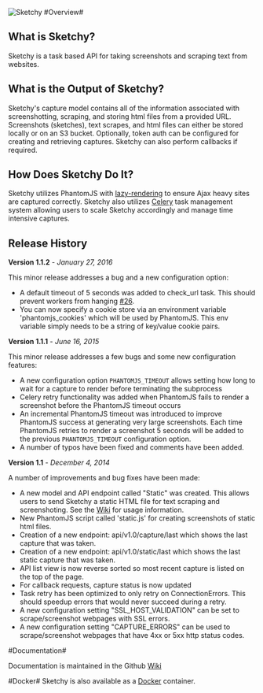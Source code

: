![Sketchy](http://i.imgur.com/WvGJ8Ri.jpg)
#Overview#
## What is Sketchy?

Sketchy is a task based API for taking screenshots and scraping text from websites.

## What is the Output of Sketchy?

Sketchy's capture model contains all of the information associated with screenshotting, scraping, and storing html files from a provided URL. Screenshots (sketches), text scrapes, and html files can either be stored locally or on an S3 bucket. Optionally, token auth can be configured for creating and retrieving captures. Sketchy can also perform callbacks if required.

## How Does Sketchy Do It?

Sketchy utilizes PhantomJS with [lazy-rendering](https://github.com/kimmobrunfeldt/url-to-image) to ensure Ajax heavy sites are captured correctly. Sketchy also utilizes [Celery](http://www.celeryproject.org/) task management system allowing users to scale Sketchy accordingly and manage time intensive captures.

## Release History ##

**Version 1.1.2** - *January 27, 2016*

This minor release addresses a bug and a new configuration option:

- A default timeout of 5 seconds was added to check_url task.  This should prevent workers from hanging [#26](https://github.com/Netflix/sketchy/issues/26).
- You can now specify a cookie store via an environment variable 'phantomjs_cookies' which will be used by PhantomJS.  This env variable simply needs to be a string of key/value cookie pairs.

**Version 1.1.1** - *June 16, 2015*

This minor release addresses a few bugs and some new configuration features:

- A new configuration option `PHANTOMJS_TIMEOUT` allows setting how long to wait for a capture to render before terminating the subprocess
- Celery retry functionality was added when PhantomJS fails to render a screenshot before the PhantomJS timeout occurs
- An incremental PhantomJS timeout was introduced to improve PhantomJS success at generating very large screenshots.  Each time PhantomJS retries to render a screenshot 5 seconds will be added to the previous `PHANTOMJS_TIMEOUT` configuration option.
- A number of typos have been fixed and comments have been added.

**Version 1.1** - *December 4, 2014*

A number of improvements and bug fixes have been made:

- A new model and API endpoint called "Static" was created.  This allows users to send Sketchy a static HTML file for text scraping and screenshoting.  See the [Wiki](https://github.com/Netflix/Sketchy/wiki) for usage information.
- New PhantomJS script called 'static.js' for creating screenshots of static html files.
- Creation of a new endpoint: api/v1.0/capture/last which shows the last capture that was taken.
- Creation of a new endpoint: api/v1.0/static/last which shows the last static capture that was taken.
- API list view is now reverse sorted so most recent capture is listed on the top of the page.
- For callback requests, capture status is now updated
- Task retry has been optimized to only retry on ConnectionErrors.  This should speedup errors that would never succeed during a retry.
- A new configuration setting "SSL\_HOST\_VALIDATION" can be set to scrape/screenshot webpages with SSL errors.
- A new configuration setting "CAPTURE_ERRORS" can be used to scrape/screenshot webpages that have 4xx or 5xx http status codes.

#Documentation#

Documentation is maintained in the Github [Wiki](https://github.com/Netflix/Sketchy/wiki)

#Docker#
Sketchy is also available as a [Docker](https://github.com/sbehrens/docker_sketchy) container.
